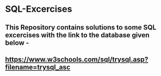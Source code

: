 # SQL-Excercises

## This Repository contains solutions to some SQL excercises with the link to the database given below -

## https://www.w3schools.com/sql/trysql.asp?filename=trysql_asc
